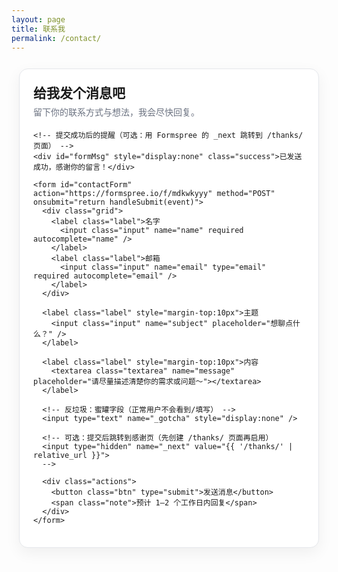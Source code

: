 ```yaml
---
layout: page
title: 联系我
permalink: /contact/
---
```


<style>
/* —— 简洁表单样式（只影响本页） —— */
.contact-wrap{
  max-width: 720px; margin: 0 auto; padding: 12px;
}
.contact-card{
  background: #fff; border: 1px solid #e5e7eb; border-radius: 14px;
  box-shadow: 0 8px 24px rgba(0,0,0,.06); padding: 22px;
}
.contact-title{ margin: 0 0 6px; }
.contact-sub{ margin: 0 0 18px; color:#6b7280; }
.grid{ display:grid; grid-template-columns: 1fr 1fr; gap: 12px; }
@media (max-width: 640px){ .grid{ grid-template-columns: 1fr; } }
.label{ display:block; font-weight:600; margin-bottom:6px; color:#111827; }
.input, .textarea{
  width:100%; border:1px solid #e5e7eb; border-radius:12px; padding:12px 14px;
  font: inherit; background:#fff; color:#111827; transition:box-shadow .15s,border-color .15s;
}
.input:focus, .textarea:focus{
  outline: none; border-color:#22c55e; box-shadow:0 0 0 4px rgba(34,197,94,.15);
}
.textarea{ min-height:140px; resize:vertical; }
.actions{ display:flex; gap:10px; align-items:center; margin-top:10px; }
.btn{
  appearance:none; border:0; background:#22c55e; color:#0b1222; font-weight:700;
  padding:12px 18px; border-radius:12px; cursor:pointer; box-shadow:0 10px 20px rgba(34,197,94,.25);
}
.btn:hover{ filter:brightness(0.95); }
.note{ color:#6b7280; font-size:14px; }
.success{ background:#ecfdf5; border:1px solid #a7f3d0; color:#065f46; padding:10px 12px; border-radius:10px; }
.error{ background:#fef2f2; border:1px solid #fecaca; color:#991b1b; padding:10px 12px; border-radius:10px; }
</style>

<div class="contact-wrap">
  <div class="contact-card">
    <h2 class="contact-title">给我发个消息吧</h2>
    <p class="contact-sub">留下你的联系方式与想法，我会尽快回复。</p>

    <!-- 提交成功后的提醒（可选：用 Formspree 的 _next 跳转到 /thanks/ 页面） -->
    <div id="formMsg" style="display:none" class="success">已发送成功，感谢你的留言！</div>

    <form id="contactForm" action="https://formspree.io/f/mdkwkyyy" method="POST" onsubmit="return handleSubmit(event)">
      <div class="grid">
        <label class="label">名字
          <input class="input" name="name" required autocomplete="name" />
        </label>
        <label class="label">邮箱
          <input class="input" name="email" type="email" required autocomplete="email" />
        </label>
      </div>

      <label class="label" style="margin-top:10px">主题
        <input class="input" name="subject" placeholder="想聊点什么？" />
      </label>

      <label class="label" style="margin-top:10px">内容
        <textarea class="textarea" name="message" placeholder="请尽量描述清楚你的需求或问题～"></textarea>
      </label>

      <!-- 反垃圾：蜜罐字段（正常用户不会看到/填写） -->
      <input type="text" name="_gotcha" style="display:none" />

      <!-- 可选：提交后跳转到感谢页（先创建 /thanks/ 页面再启用）
      <input type="hidden" name="_next" value="{{ '/thanks/' | relative_url }}">
      -->

      <div class="actions">
        <button class="btn" type="submit">发送消息</button>
        <span class="note">预计 1–2 个工作日内回复</span>
      </div>
    </form>
  </div>
</div>

<script>
async function handleSubmit(e){
  e.preventDefault();
  const form = e.currentTarget;
  const res = await fetch(form.action, { method:'POST', body: new FormData(form), headers: { 'Accept':'application/json' }});
  if (res.ok) {
    document.getElementById('formMsg').style.display='block';
    form.reset();
  } else {
    alert('发送失败，请稍后再试或直接邮件联系。');
  }
  return false;
}
</script>
